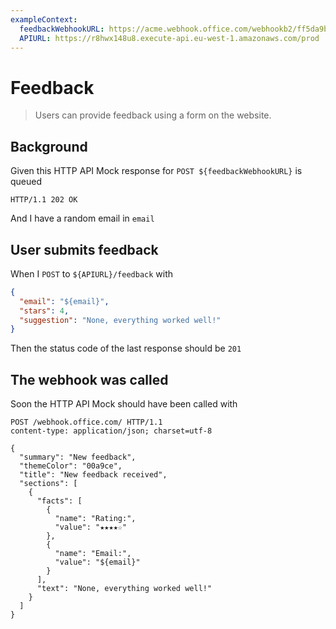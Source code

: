 ```yaml
---
exampleContext:
  feedbackWebhookURL: https://acme.webhook.office.com/webhookb2/ff5da9b3-7653-4279-a8b5-1eeca7ee33bb
  APIURL: https://r8hwx148u8.execute-api.eu-west-1.amazonaws.com/prod
---
```


# Feedback

> Users can provide feedback using a form on the website.

## Background

Given this HTTP API Mock response for `POST ${feedbackWebhookURL}` is queued

```
HTTP/1.1 202 OK
```

And I have a random email in `email`

## User submits feedback

When I `POST` to `${APIURL}/feedback` with

```json
{
  "email": "${email}",
  "stars": 4,
  "suggestion": "None, everything worked well!"
}
```

Then the status code of the last response should be `201`

## The webhook was called

Soon the HTTP API Mock should have been called with

```
POST /webhook.office.com/ HTTP/1.1
content-type: application/json; charset=utf-8

{
  "summary": "New feedback",
  "themeColor": "00a9ce",
  "title": "New feedback received",
  "sections": [
    {
      "facts": [
        {
          "name": "Rating:",
          "value": "★★★★☆"
        },
        {
          "name": "Email:",
          "value": "${email}"
        }
      ],
      "text": "None, everything worked well!"
    }
  ]
}
```

